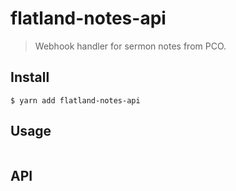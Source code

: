 # flatland-notes-api

> Webhook handler for sermon notes from PCO.


## Install

```
$ yarn add flatland-notes-api
```


## Usage

```js

```


## API
